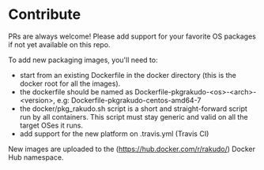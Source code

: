 # Contribute

PRs are always welcome! Please add support for your favorite OS packages if
not yet available on this repo.

To add new packaging images, you'll need to:
- start from an existing Dockerfile in the docker directory (this is the docker
root for all the images).
- the dockerfile should be named as
Dockerfile-pkgrakudo-\<os\>-\<arch\>-\<version\>, e.g:
Dockerfile-pkgrakudo-centos-amd64-7
- the docker/pkg_rakudo.sh script is a short and straight-forward script run
by all containers. This script must stay generic and valid on all the target OSes it runs.
- add support for the new platform on .travis.yml (Travis CI)

New images are uploaded to the (https://hub.docker.com/r/rakudo/) Docker Hub namespace.
